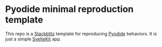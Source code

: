 # Pyodide minimal reproduction template

This repo is a [Stackblitz](https://stackblitz.com/) template for reproducing [Pyodide](https://github.com/pyodide/pyodide) behaviors.
It is just a simple [Svelte](https://svelte.dev/)[Kit](https://kit.svelte.dev/) app.
